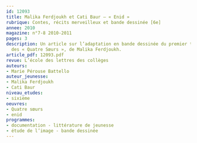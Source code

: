 ```yaml
---
id: 12093
title: Malika Ferdjoukh et Cati Baur – « Enid » 
rubrique: Contes, récits merveilleux et bande dessinée [6e]
annee: 2010
magazine: n°7-8 2010-2011
pages: 3
description: Un article sur l’adaptation en bande dessinée du premier tome de la tétralogie
  des « Quatre Sœurs », de Malika Ferdjoukh.
article_pdf: 12093.pdf
revue: L’école des lettres des collèges
auteurs:
- Marie Pérouse Battello
auteur_jeunesse:
- Malika Ferdjoukh
- Cati Baur
niveau_etudes:
- sixième
oeuvres:
- Quatre sœurs
- enid
programmes:
- documentation - littérature de jeunesse
- étude de l’image - bande dessinée
---
```


